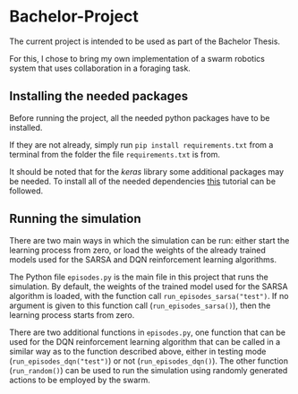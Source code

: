 # Bachelor-Project

The current project is intended to be used as part of the Bachelor Thesis. 

For this, I chose to bring my own implementation of a swarm robotics system that
uses collaboration in a foraging task.

## Installing the needed packages
Before running the project, all the needed python packages have to be installed.

If they are not already, simply run `pip install requirements.txt` from a terminal 
from the folder the file `requirements.txt` is from.

It should be noted that for the _keras_ library some additional packages may be
needed. To install all of the needed dependencies [this](https://www.tutorialspoint.com/keras/keras_installation.htm) tutorial can be followed.  

## Running the simulation

There are two main ways in which the simulation can be run: either start the
learning process from zero, or load the weights of the already trained models
used for the SARSA and DQN reinforcement learning algorithms.

The Python file `episodes.py` is the main file in this project that runs the
simulation. By default, the weights of the trained model used for the SARSA
algorithm is loaded, with the function call `run_episodes_sarsa("test")`. If
no argument is given to this function call (`run_episodes_sarsa()`), then the learning process starts from zero.

There are two additional functions in `episodes.py`, one function that can be used
for the DQN reinforcement learning algorithm that can be called in a similar way
as to the function described above, either in testing mode (`run_episodes_dqn("test")`)
or not (`run_episodes_dqn()`). The other function (`run_random()`) can be used to run the simulation using randomly generated actions to be employed by the swarm.